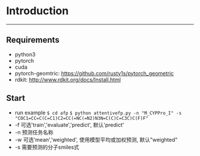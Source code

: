# Introduction
---
## Requirements
* python3 
* pytorch
* cuda
* pytorch-geomtric: https://github.com/rusty1s/pytorch_geometric
* rdkit: http://www.rdkit.org/docs/Install.html
## Start 
* run example 
 `$ cd afp`
 `$ python attentivefp.py -n "M_CYPPro_I" -s "COC1=CC=C(C=C1)C2=CC(=NC(=N2)N3N=C(C)C=C3C)C(F)F"`
* -f 可选'train','evaluate','predict', 默认'predict'
* -n 预测任务名称
* -w 可选'mean','weighted', 使用模型平均或加权预测, 默认"weighted"
* -s 需要预测的分子smiles式
